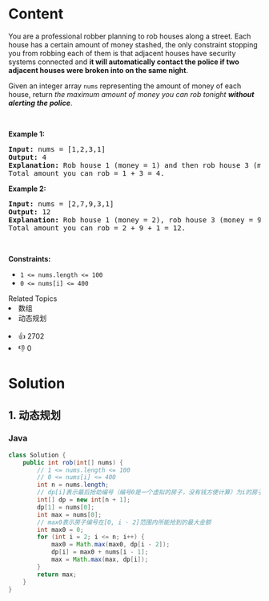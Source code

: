 # Content
<p>You are a professional robber planning to rob houses along a street. Each house has a certain amount of money stashed, the only constraint stopping you from robbing each of them is that adjacent houses have security systems connected and <b>it will automatically contact the police if two adjacent houses were broken into on the same night</b>.</p>

<p>Given an integer array <code>nums</code> representing the amount of money of each house, return <em>the maximum amount of money you can rob tonight <b>without alerting the police</b></em>.</p>

<p>&nbsp;</p>
<p><strong class="example">Example 1:</strong></p>

<pre>
<strong>Input:</strong> nums = [1,2,3,1]
<strong>Output:</strong> 4
<strong>Explanation:</strong> Rob house 1 (money = 1) and then rob house 3 (money = 3).
Total amount you can rob = 1 + 3 = 4.
</pre>

<p><strong class="example">Example 2:</strong></p>

<pre>
<strong>Input:</strong> nums = [2,7,9,3,1]
<strong>Output:</strong> 12
<strong>Explanation:</strong> Rob house 1 (money = 2), rob house 3 (money = 9) and rob house 5 (money = 1).
Total amount you can rob = 2 + 9 + 1 = 12.
</pre>

<p>&nbsp;</p>
<p><strong>Constraints:</strong></p>

<ul>
 <li><code>1 &lt;= nums.length &lt;= 100</code></li>
 <li><code>0 &lt;= nums[i] &lt;= 400</code></li>
</ul>

<div><div>Related Topics</div><div><li>数组</li><li>动态规划</li></div></div><br><div><li>👍 2702</li><li>👎 0</li></div>

# Solution
## 1. 动态规划
### Java
```java
class Solution {
    public int rob(int[] nums) {
        // 1 <= nums.length <= 100
        // 0 <= nums[i] <= 400
        int n = nums.length;
        // dp[i]表示最后抢劫编号（编号0是一个虚拟的房子，没有钱方便计算）为i的房子可以获得的最大金额
        int[] dp = new int[n + 1];
        dp[1] = nums[0];
        int max = nums[0];
        // max0表示房子编号在[0, i - 2]范围内所能抢到的最大金额
        int max0 = 0;
        for (int i = 2; i <= n; i++) {
            max0 = Math.max(max0, dp[i - 2]);
            dp[i] = max0 + nums[i - 1];
            max = Math.max(max, dp[i]);
        }
        return max;
    }
}
```